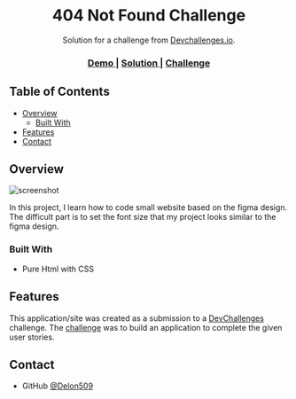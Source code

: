 <!-- Please update value in the {}  -->

<h1 align="center">404 Not Found Challenge</h1>

<div align="center">
   Solution for a challenge from  <a href="http://devchallenges.io" target="_blank">Devchallenges.io</a>.
</div>

<div align="center">
  <h3>
    <a href="https://delon509.github.io/devChallenge/responsiveWebDeveloper/404NotFound/404.html">
      Demo
    </a>
    <span> | </span>
    <a href="https://github.com/Delon509/devChallenge/tree/master/responsiveWebDeveloper/404NotFound">
      Solution
    </a>
    <span> | </span>
    <a href="https://devchallenges.io/challenges/wBunSb7FPrIepJZAg0sY">
      Challenge
    </a>
  </h3>
</div>

<!-- TABLE OF CONTENTS -->

## Table of Contents

- [Overview](#overview)
  - [Built With](#built-with)
- [Features](#features)
- [Contact](#contact)

<!-- OVERVIEW -->

## Overview

![screenshot](https://delon509.github.io/devChallenge/responsiveWebDeveloper/404NotFound/404Demo.JPG)

In this project, I learn how to code small website based on the figma design. The difficult part is to set the font size that my project looks similar to the figma design.

### Built With

<!-- This section should list any major frameworks that you built your project using. Here are a few examples.-->

- Pure Html with CSS

## Features

<!-- List the features of your application or follow the template. Don't share the figma file here :) -->

This application/site was created as a submission to a [DevChallenges](https://devchallenges.io/challenges) challenge. The [challenge](https://devchallenges.io/challenges/wBunSb7FPrIepJZAg0sY) was to build an application to complete the given user stories.

## Contact

- GitHub [@Delon509](https://github.com/Delon509)
